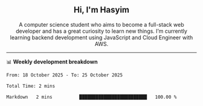 <h2 align="center">Hi, I'm Hasyim</h2>

<p align="center">A computer science student who aims to become a full-stack web developer and has a great curiosity to learn new things. I’m currently learning backend development using JavaScript and Cloud Engineer with AWS.</p>

---

📊 **Weekly development breakdown**

<!--START_SECTION:waka-->

```txt
From: 18 October 2025 - To: 25 October 2025

Total Time: 2 mins

Markdown   2 mins          █████████████████████████   100.00 %
```

<!--END_SECTION:waka-->

<!-- - You can reach me on **hasyim11c@gmail.com** -->
